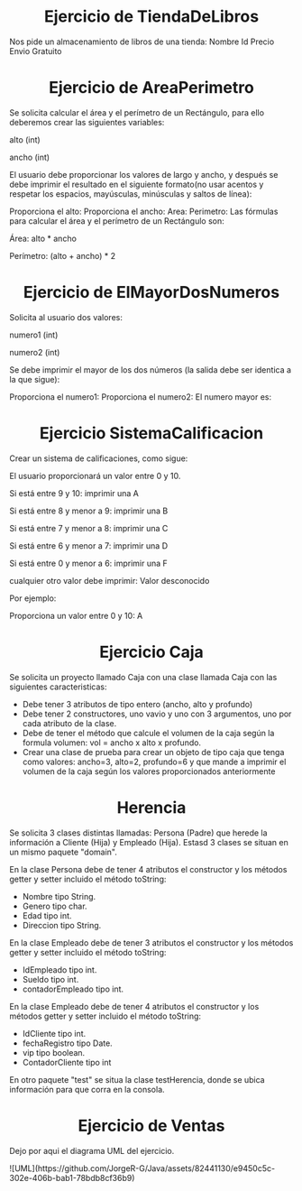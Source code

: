 <h1 align="center">Ejercicio de TiendaDeLibros</h1>

Nos pide un almacenamiento de libros de una tienda:
 Nombre
  Id
  Precio
  Envio Gratuito

<h1 align="center">Ejercicio de AreaPerimetro</h1>
 
Se solicita calcular el área y el perímetro de un Rectángulo, para ello deberemos crear las siguientes variables:

alto (int)

ancho (int)

El usuario debe proporcionar los valores de largo y ancho, y después se debe imprimir el resultado en el siguiente formato(no usar acentos y respetar los espacios, mayúsculas, minúsculas y saltos de línea):

Proporciona el alto:
Proporciona el ancho:
Area: <area>
Perimetro: <perimetro>
Las fórmulas para calcular el área y el perímetro de un Rectángulo son:

Área: alto * ancho

Perímetro: (alto + ancho) * 2

<h1 align="center">Ejercicio de ElMayorDosNumeros</h1>

Solicita al usuario dos valores:

numero1 (int)

numero2 (int)

Se debe imprimir el mayor de los dos números (la salida debe ser identica a la que sigue):

Proporciona el numero1:
Proporciona el numero2:
El numero mayor es:
<numeroMayor>

<h1 align="center">Ejercicio SistemaCalificacion</h1>

Crear un sistema de calificaciones, como sigue:

El usuario proporcionará un valor entre 0 y 10.

Si está entre 9 y 10: imprimir una A

Si está entre 8 y menor a 9: imprimir una B

Si está entre 7 y menor a 8: imprimir una C

Si está entre 6 y menor a 7: imprimir una D

Si está entre 0 y menor a 6: imprimir una F

cualquier otro valor debe imprimir: Valor desconocido

Por ejemplo:

Proporciona un valor entre 0 y 10:
A

<h1 align="center">Ejercicio Caja</h1>

Se solicita un proyecto llamado Caja con una clase llamada Caja con las siguientes caracteristicas:

- Debe tener 3 atributos de tipo entero (ancho, alto y profundo)
- Debe tener 2 constructores, uno vavio y uno con 3 argumentos, uno por cada atributo de la clase.
- Debe de tener el método que calcule el volumen de la caja según la formula volumen:
vol = ancho x alto x profundo. 
- Crear una clase de prueba para crear un objeto de tipo caja que tenga como valores: ancho=3, alto=2, profundo=6 y que mande a imprimir el volumen de la caja según los valores proporcionados anteriormente


<h1 align="center">Herencia</h1>

Se solicita 3 clases distintas llamadas: Persona (Padre) que herede la información a Cliente (Hija) y Empleado (Hija).
Estasd 3 clases se situan en un mismo paquete "domain".

En la clase Persona debe de tener 4 atributos el constructor y los métodos getter y setter incluido el método toString:
- Nombre tipo String.
- Genero tipo char.
- Edad tipo int.
- Direccion tipo String.

En la clase Empleado debe de tener 3 atributos el constructor y los métodos getter y setter incluido el método toString:
- IdEmpleado tipo int.
- Sueldo tipo int.
- contadorEmpleado tipo int.

En la clase Empleado debe de tener 4 atributos el constructor y los métodos getter y setter incluido el método toString:
- IdCliente tipo int.
- fechaRegistro tipo Date.
- vip tipo boolean.
- ContadorCliente tipo int
  
En otro paquete "test" se situa la clase testHerencia, donde se ubica  información para que corra en la consola.

<h1 align="center">Ejercicio de Ventas</h1>

<p>Dejo por aqui el diagrama UML del ejercicio.</p>
![UML](https://github.com/JorgeR-G/Java/assets/82441130/e9450c5c-302e-406b-bab1-78bdb8cf36b9)



